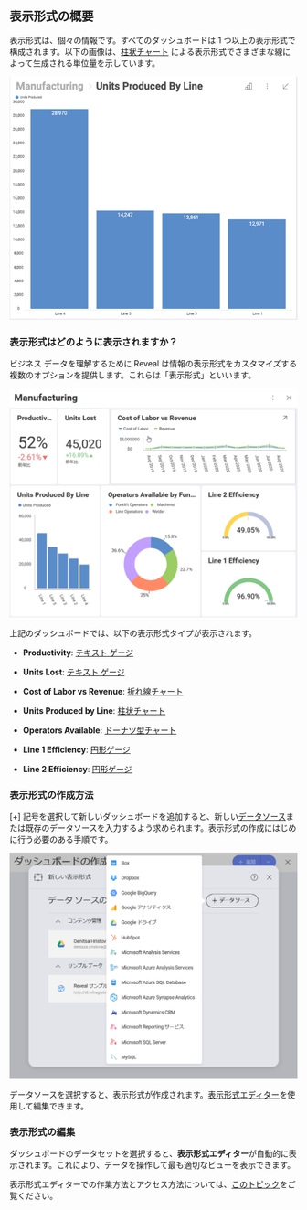 ## 表示形式の概要

表示形式は、個々の情報です。すべてのダッシュボードは 1 つ以上の表示形式で構成されます。以下の画像は、[柱状チャート](category-charts.md) による表示形式でさまざまな線によって生成される単位量を示しています。

![SampleVisualization\_Desktop](images/SampleVisualization_Desktop.png)

### 表示形式はどのように表示されますか？

ビジネス データを理解するために Reveal は情報の表示形式をカスタマイズする複数のオプションを提供します。これらは「表示形式」といいます。

![A sample dashboard displaying seven different visualizations](images/reveal-uploading-dashboards-menu.png)

上記のダッシュボードでは、以下の表示形式タイプが表示されます。

  - **Productivity**: [テキスト ゲージ](Gauge-Views.md#text-gauge)

  - **Units Lost**: [テキスト ゲージ](Gauge-Views.md#text-gauge)

  - **Cost of Labor vs Revenue**: [折れ線チャート](category-charts.md)

  - **Units Produced by Line**: [柱状チャート](category-charts.md)

  - **Operators Available**: [ドーナツ型チャート](category-charts.md)

  - **Line 1 Efficiency**: [円形ゲージ](gauge-views.md)

  - **Line 2 Efficiency**: [円形ゲージ](gauge-views.md)

### 表示形式の作成方法

[+] 記号を選択して新しいダッシュボードを追加すると、新しい[データソース](~/jp/datasources/data-sources.md)または既存のデータソースを入力するよう求められます。表示形式の作成にはじめに行う必要のある手順です。

![Creating a new visualization dialog](images/creating-new-visualization.png)

データソースを選択すると、表示形式が作成されます。[表示形式エディター](visualizations-editor.md)を使用して編集できます。

### 表示形式の編集

ダッシュボードのデータセットを選択すると、**表示形式エディター**が自動的に表示されます。これにより、データを操作して最も適切なビューを表示できます。

表示形式エディターでの作業方法とアクセス方法については、[このトピック](visualizations-editor.md)をご覧ください。
